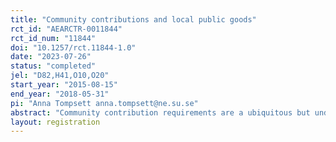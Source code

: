 ```yaml
---
title: "Community contributions and local public goods"
rct_id: "AEARCTR-0011844"
rct_id_num: "11844"
doi: "10.1257/rct.11844-1.0"
date: "2023-07-26"
status: "completed"
jel: "D82,H41,O10,O20"
start_year: "2015-08-15"
end_year: "2018-05-31"
pi: "Anna Tompsett anna.tompsett@ne.su.se"
abstract: "Community contribution requirements are a ubiquitous but understudied feature of projects to provide local public goods in developing countries. A randomized experiment in rural Bangladesh shows that cash contribution requirements strongly reduce take-up and impact of safe drinking water infrastructure projects, compared to a contribution waiver. Labour contribution requirements do not, despite having similar value if priced at the market wage, because most households value their time below the market wage and because labour contributions appear less costly to coordinate. Neither contribution requirement increases cost-effectiveness once we account for coordination and monitoring costs, undermining a central rationale for their imposition."
layout: registration
---
```


